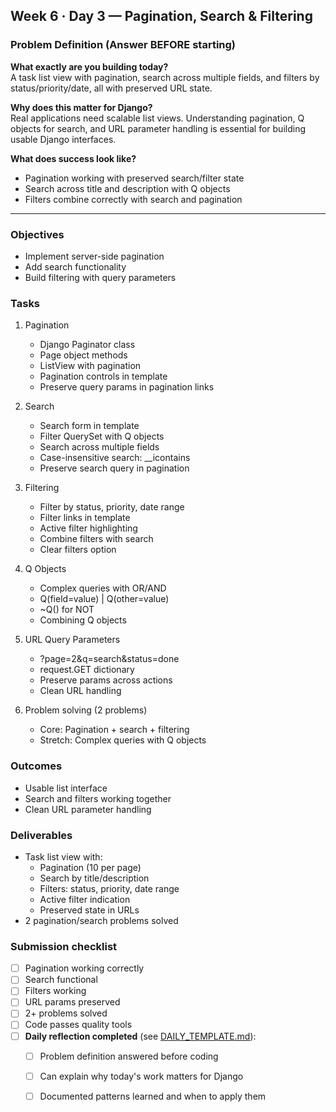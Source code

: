 ## Week 6 · Day 3 — Pagination, Search & Filtering

### Problem Definition (Answer BEFORE starting)
**What exactly are you building today?**  
A task list view with pagination, search across multiple fields, and filters by status/priority/date, all with preserved URL state.

**Why does this matter for Django?**  
Real applications need scalable list views. Understanding pagination, Q objects for search, and URL parameter handling is essential for building usable Django interfaces.

**What does success look like?**  
- Pagination working with preserved search/filter state
- Search across title and description with Q objects
- Filters combine correctly with search and pagination

---

### Objectives
- Implement server-side pagination
- Add search functionality
- Build filtering with query parameters

### Tasks
1) Pagination
   - Django Paginator class
   - Page object methods
   - ListView with pagination
   - Pagination controls in template
   - Preserve query params in pagination links

2) Search
   - Search form in template
   - Filter QuerySet with Q objects
   - Search across multiple fields
   - Case-insensitive search: __icontains
   - Preserve search query in pagination

3) Filtering
   - Filter by status, priority, date range
   - Filter links in template
   - Active filter highlighting
   - Combine filters with search
   - Clear filters option

4) Q Objects
   - Complex queries with OR/AND
   - Q(field=value) | Q(other=value)
   - ~Q() for NOT
   - Combining Q objects

5) URL Query Parameters
   - ?page=2&q=search&status=done
   - request.GET dictionary
   - Preserve params across actions
   - Clean URL handling

6) Problem solving (2 problems)
   - Core: Pagination + search + filtering
   - Stretch: Complex queries with Q objects

### Outcomes
- Usable list interface
- Search and filters working together
- Clean URL parameter handling

### Deliverables
- Task list view with:
  - Pagination (10 per page)
  - Search by title/description
  - Filters: status, priority, date range
  - Active filter indication
  - Preserved state in URLs
- 2 pagination/search problems solved

### Submission checklist
- [ ] Pagination working correctly
- [ ] Search functional
- [ ] Filters working
- [ ] URL params preserved
- [ ] 2+ problems solved
- [ ] Code passes quality tools
- [ ] **Daily reflection completed** (see [DAILY_TEMPLATE.md](../../DAILY_TEMPLATE.md)):
  - [ ] Problem definition answered before coding
  - [ ] Can explain why today's work matters for Django
  - [ ] Documented patterns learned and when to apply them




